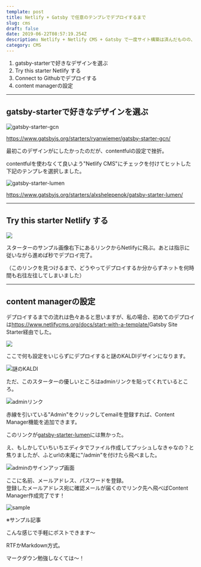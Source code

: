 ```yaml
---
template: post
title: Netlify + Gatsby で任意のテンプレでデプロイするまで
slug: cms
draft: false
date: 2019-06-22T08:57:19.254Z
description: Netlify + Netlify CMS + Gatsby で一度サイト構築は済んだものの、好みのデザインのテンプレでデプロイし直した備忘録。
category: CMS
---
```

1. gatsby-starterで好きなデザインを選ぶ
2. Try this starter Netlify する
3. Connect to Githubでデプロイする
4. content managerの設定

- - -

## **gatsby-starterで好きなデザインを選ぶ**

![](/media/676a4064c65c6241491c7cec0fdfe45e.png "gatsby-starter-gcn")

<https://www.gatsbyjs.org/starters/ryanwiemer/gatsby-starter-gcn/>

最初このデザインがにしたかったのだが、contentfulの設定で挫折。  

contentfulを使わなくて良いよう"Netlify CMS"にチェックを付けてヒットした下記のテンプレを選択しました。

![](/media/67579028d94db53a0e7cac5403204efa.png "gatsby-starter-lumen")

<https://www.gatsbyjs.org/starters/alxshelepenok/gatsby-starter-lumen/>

- - -

## Try this starter Netlify する

![](/media/trythisstarter.png)

スターターのサンプル画像右下にあるリンクからNetlifyに飛ぶ。あとは指示に従いながら進めば秒でデプロイ完了。

（このリンクを見つけるまで、どうやってデプロイするか分からずネットを何時間も右往左往してしまいました）

- - -

## content managerの設定

デプロイするまでの流れは色々あると思いますが、私の場合、初めてのデプロイは<https://www.netlifycms.org/docs/start-with-a-template/>Gatsby Site Starter経由でした。

![](/media/スクリーンショット-2019-06-22-18.56.53.png)

ここで何も設定をいじらずにデプロイすると謎のKALDIデザインになります。

![](/media/7b045e345369cdbae5e6d6b1035fb864.png "謎のKALDI")

ただ、このスターターの優しいところはadminリンクを貼ってくれているところ。

![](/media/スクリーンショット-2019-06-22-18.46.36.png "adminリンク")

赤線を引いている"Admin"をクリックしてemailを登録すれば、Content Manager機能を追加できます。

このリンクが[gatsby-starter-lumen](https://www.gatsbyjs.org/starters/alxshelepenok/gatsby-starter-lumen/)には無かった。  

え、もしかしていちいちエディタでファイル作成してプッシュしなきゃなの？と焦りましたが、ふとurlの末尾に"/admin"を付けたら飛べました。  

![adminのサインアップ画面](/media/スクリーンショット-2019-06-22-17.54.43.png)

ここに名前、メールアドレス、パスワードを登録。\
登録したメールアドレス宛に確認メールが届くのでリンク先へ飛べばContent Manager作成完了です！

![](/media/スクリーンショット-2019-06-22-19.35.17.png "sample")

※サンプル記事



こんな感じで手軽にポストできます〜

RTFかMarkdown方式。

マークダウン勉強しなくては〜！
